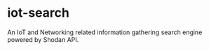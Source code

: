 # iot-search
An IoT and Networking related information gathering search engine powered by Shodan API. 
